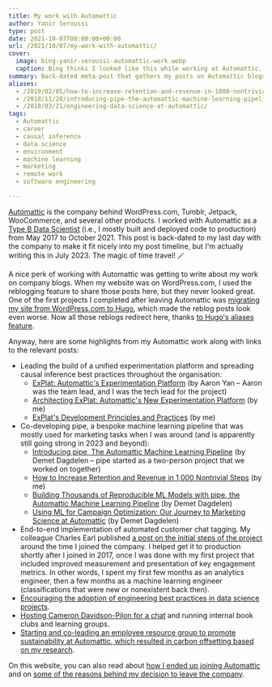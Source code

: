 ```yaml
---
title: My work with Automattic
author: Yanir Seroussi
type: post
date: 2021-10-07T00:00:00+00:00
url: /2021/10/07/my-work-with-automattic/
cover:
  image: bing-yanir-seroussi-automattic-work.webp
  caption: Bing thinks I looked like this while working at Automattic.
summary: Back-dated meta-post that gathers my posts on Automattic blogs into a summary of the work I've done with the company.
aliases:
  - /2019/02/05/how-to-increase-retention-and-revenue-in-1000-nontrivial-steps/
  - /2018/11/20/introducing-pipe-the-automattic-machine-learning-pipeline/
  - /2018/03/21/engineering-data-science-at-automattic/
tags:
  - Automattic
  - career
  - causal inference
  - data science
  - environment
  - machine learning
  - marketing
  - remote work
  - software engineering

---
```


[Automattic](https://automattic.com/) is the company behind WordPress.com, Tumblr, Jetpack, WooCommerce, and several other products. I worked with Automattic as a [Type B Data Scientist](https://yanirseroussi.com/2016/08/04/is-data-scientist-a-useless-job-title/) (i.e., I mostly built and deployed code to production) from May 2017 to October 2021. This post is back-dated to my last day with the company to make it fit nicely into my post timeline, but I'm actually writing this in July 2023. The magic of time travel! 🪄 

A nice perk of working with Automattic was getting to write about my work on company blogs. When my website was on WordPress.com, I used the reblogging feature to share those posts here, but they never looked great. One of the first projects I completed after leaving Automattic was [migrating my site from WordPress.com to Hugo](https://yanirseroussi.com/2021/11/10/migrating-from-wordpress-com-to-hugo-on-github-cloudflare/), which made the reblog posts look even worse. Now all those reblogs redirect here, thanks [to Hugo's aliases feature](https://gohugo.io/content-management/urls/#aliases).

Anyway, here are some highlights from my Automattic work along with links to the relevant posts:

* Leading the build of a unified experimentation platform and spreading causal inference best practices throughout the organisation:
  * [ExPlat: Automattic's Experimentation Platform](https://data.blog/2021/03/16/explat-automattics-experimentation-platform/) (by Aaron Yan &ndash; Aaron was the team lead, and I was the tech lead for the project)
  * [Architecting ExPlat: Automattic's New Experimentation Platform](https://data.blog/2021/04/14/architecting-explat-automattics-new-experimentation-platform/) (by me) 
  * [ExPlat's Development Principles and Practices](https://data.blog/2021/08/06/explats-development-principles-and-practices/) (by me) 
* Co-developing pipe, a bespoke machine learning pipeline that was mostly used for marketing tasks when I was around (and is apparently still going strong in 2023 and beyond):
  * [Introducing pipe, The Automattic Machine Learning Pipeline](https://data.blog/2018/11/15/introducing-pipe-the-automattic-machine-learning-pipeline/) (by Demet Dagdelen &ndash; pipe started as a two-person project that we worked on together)
  * [How to Increase Retention and Revenue in 1,000 Nontrivial Steps](https://data.blog/2019/01/15/how-to-increase-retention-and-revenue-in-1000-nontrivial-steps/) (by me)
  * [Building Thousands of Reproducible ML Models with pipe, the Automattic Machine Learning Pipeline](https://data.blog/2019/01/08/building-thousands-of-reproducible-ml-models-with-pipe-the-automattic-machine-learning-pipeline/) (by Demet Dagdelen)
  * [Using ML for Campaign Optimization: Our Journey to Marketing Science at Automattic](https://data.blog/2019/06/10/using-ml-for-campaign-optimization-our-journey-to-marketing-science-at-automattic/) (by Demet Dagdelen)
* End-to-end implementation of automated customer chat tagging. My colleague Charles Earl published [a post on the initial steps of the project](https://data.blog/2017/05/24/may-the-bot-be-with-you-how-algorithms-are-supporting-happiness-at-wordpress-com/) around the time I joined the company. I helped get it to production shortly after I joined in 2017, once I was done with my first project that included improved measurement and presentation of key engagement metrics. In other words, I spent my first few months as an analytics engineer, then a few months as a machine learning engineer (classifications that were new or nonexistent back then).
* [Encouraging the adoption of engineering best practices in data science projects](https://data.blog/2018/03/20/engineering-data-science-at-automattic/).
* [Hosting Cameron Davidson-Pilon for a chat](https://data.blog/2019/05/23/data-science-insights-from-cameron-davidson-pilon/) and running internal book clubs and learning groups.
* [Starting and co-leading an employee resource group to promote sustainability at Automattic, which resulted in carbon offsetting based on my research](https://wordpress.com/blog/2020/09/21/toward-zero-reducing-and-offsetting-our-data-center-power-emissions/).

On this website, you can also read about [how I ended up joining Automattic](https://yanirseroussi.com/2017/07/29/my-10-step-path-to-becoming-a-remote-data-scientist-with-automattic/) and on [some of the reasons behind my decision to leave the company](https://yanirseroussi.com/2022/06/06/the-mission-matters-moving-to-climate-tech-as-a-data-scientist/).
